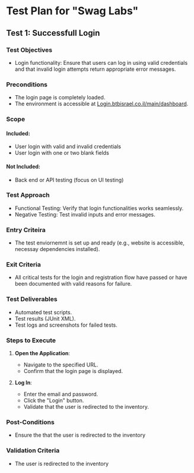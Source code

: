 # Test Plan for "Swag Labs"

## Test 1: Successfull Login

### Test Objectives

- Login functionality: Ensure that users can log in using valid credentials and that invalid login attempts return appropriate error messages.

### Preconditions

- The login page is completely loaded.
- The environment is accessible at [Login.btbisrael.co.il/main/dashboard](Login.btbisrael.co.il/main/dashboard).

### Scope

#### Included:

- User login with valid and invalid credentials
- User login with one or two blank fields

#### Not Included:

- Back end or API testing (focus on UI testing)

### Test Approach

- Functional Testing: Verify that login functionalities works seamlessly.
- Negative Testing: Test invalid inputs and error messages.

### Entry Criteira

- The test enviornemnt is set up and ready (e.g., website is accessible, necessay dependencies installed).

### Exit Criteria

- All critical tests for the login and registration flow have passed or have been documented with valid reasons for failure.

### Test Deliverables

- Automated test scripts.
- Test results (JUnit XML).
- Test logs and screenshots for failed tests.

### Steps to Execute

1. **Open the Application**:

   - Navigate to the specified URL.
   - Confirm that the login page is displayed.

2. **Log In**:
   - Enter the email and password.
   - Click the "Login" button.
   - Validate that the user is redirected to the inventory.

### Post-Conditions

- Ensure the that the user is redirected to the inventory

### Validation Criteria

- The user is redirected to the inventory
